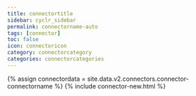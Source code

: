 ```yaml
---
title: connectortitle
sidebar: cyclr_sidebar
permalink: connectorname-auto
tags: [connector]
toc: false
icon: connectoricon
category: connectorcategory
categories: connectorcategories
---
```

{% assign connectordata = site.data.v2.connectors.connector-connectorname %}
{% include connector-new.html %}	